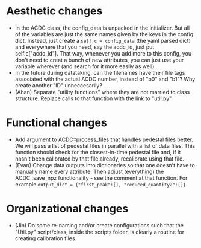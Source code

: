 # Aesthetic changes
- In the ACDC class, the config_data is unpacked in the initializer. But all of the variables are just the same names given by the keys in the config dict. Instead, just create a `self.c = config_data` (the yaml parsed dict) and everywhere that you need, say the acdc_id, just put self.c["acdc_id"]. That way, whenever you add more to this config, you don't need to creat a bunch of new attributes, you can just use your variable wherever (and search for it more easily as well). 
- In the future during datataking, can the filenames have their file tags associated with the actual ACDC number, instead of "b0" and "b1"? Why create another "ID" unneccesarily?
- (Ahan) Separate "utility functions" where they are not married to class structure. Replace calls to that function with the link to "util.py" 


# Functional changes
- Add argument to ACDC::process_files that handles pedestal files better. We will pass a list of pedestal files in parallel with a list of data files. This function should check for the closest-in-time pedestal file and, if it hasn't been calibrated by that file already, recalibrate using that file. 
- (Evan) Change data outputs into dictionaries so that one doesn't have to manually name every attribute. Then adjust (everything) the ACDC::save_npz functionality - see the comment at that function. For example `output_dict = {"first_peak":[], "reduced_quantity2":[]}`



# Organizational changes
- (Jin) Do some re-naming and/or create configurations such that the "Util.py" script/class, inside the scripts folder, is clearly a routine for creating calibration files. 




